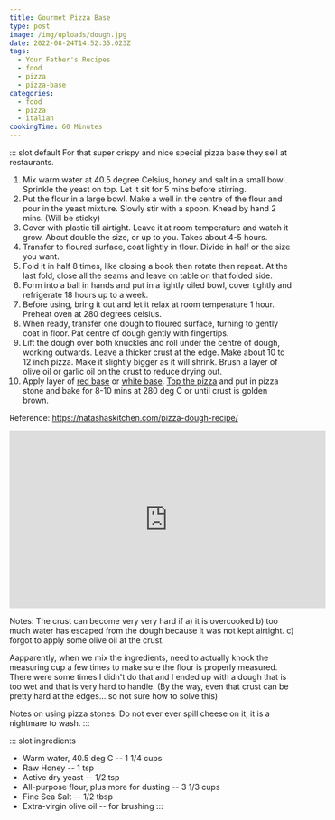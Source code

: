 ```yaml
---
title: Gourmet Pizza Base
type: post
image: /img/uploads/dough.jpg
date: 2022-08-24T14:52:35.023Z
tags:
  - Your Father's Recipes
  - food
  - pizza
  - pizza-base
categories:
  - food
  - pizza
  - italian
cookingTime: 60 Minutes
---
```

::: slot default
For that super crispy and nice special pizza base they sell at restaurants.
<!-- more -->
1. Mix warm water at 40.5 degree Celsius, honey and salt in a small bowl. Sprinkle the yeast on top. Let it sit for 5 mins before stirring.  
2. Put the flour in a large bowl. Make a well in the centre of the flour and pour in the yeast mixture. Slowly stir with a spoon. Knead by hand 2 mins. (Will be sticky)
3. Cover with plastic till airtight. Leave it at room temperature and watch it grow. About double the size, or up to you. Takes about 4-5 hours.
4. Transfer to floured surface, coat lightly in flour. Divide in half or the size you want. 
5. Fold it in half 8 times, like closing a book then rotate then repeat. At the last fold, close all the seams and leave on table on that folded side. 
6. Form into a ball in hands and put in a lightly oiled bowl, cover tightly and refrigerate 18 hours up to a week. 
7. Before using, bring it out and let it relax at room temperature 1 hour. Preheat oven at 280 degrees celsius.
8. When ready, transfer one dough to floured surface, turning to gently coat in floor. Pat centre of dough gently with fingertips.
9. Lift the dough over both knuckles and roll under the centre of dough, working outwards. Leave a thicker crust at the edge. Make about 10 to 12 inch pizza. Make it slightly bigger as it will shrink. Brush a layer of olive oil or garlic oil on the crust to reduce drying out.
10. Apply layer of [red base](/posts/tomato-sauce-or-pasta-alla-pamarola.html) or [white base](white-pizza-sauce.html). [Top the pizza](/posts/pizza-toppings.html) and put in pizza stone and bake for 8-10 mins at 280 deg C or until crust is golden brown.

Reference: https://natashaskitchen.com/pizza-dough-recipe/

<iframe width="560" height="315" src="https://www.youtube.com/embed/WM1XcYXix0Y?start=176" title="YouTube video player" frameborder="0" allow="accelerometer; autoplay; clipboard-write; encrypted-media; gyroscope; picture-in-picture" allowfullscreen></iframe>

Notes: The crust can become very very hard if a) it is overcooked b) too much water has escaped from the dough because it was not kept airtight. c) forgot to apply some olive oil at the crust.

A﻿apparently, when we mix the ingredients, need to actually knock the measuring cup a few times to make sure the flour is properly measured. There were some times I didn't do that and I ended up with a dough that is too wet and that is very hard to handle. (By the way, even that crust can be pretty hard at the edges... so not sure how to solve this)

N﻿otes on using pizza stones: Do not ever ever spill cheese on it, it is a nightmare to wash.
:::

::: slot ingredients
- Warm water, 40.5 deg C -- 1 1/4 cups
- Raw Honey -- 1 tsp
- Active dry yeast -- 1/2 tsp
- All-purpose flour, plus more for dusting -- 3 1/3 cups
- Fine Sea Salt -- 1/2 tbsp
- Extra-virgin olive oil -- for brushing
:::